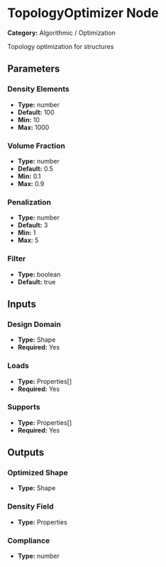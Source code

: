 
# TopologyOptimizer Node

**Category:** Algorithmic / Optimization

Topology optimization for structures

## Parameters


### Density Elements
- **Type:** number
- **Default:** 100
- **Min:** 10
- **Max:** 1000



### Volume Fraction
- **Type:** number
- **Default:** 0.5
- **Min:** 0.1
- **Max:** 0.9



### Penalization
- **Type:** number
- **Default:** 3
- **Min:** 1
- **Max:** 5



### Filter
- **Type:** boolean
- **Default:** true





## Inputs


### Design Domain
- **Type:** Shape
- **Required:** Yes



### Loads
- **Type:** Properties[]
- **Required:** Yes



### Supports
- **Type:** Properties[]
- **Required:** Yes



## Outputs


### Optimized Shape
- **Type:** Shape



### Density Field
- **Type:** Properties



### Compliance
- **Type:** number





